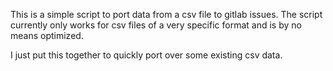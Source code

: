 This is a simple script to port data from a csv file to gitlab issues.
The script currently only works for csv files of a very specific format
and is by no means optimized.

I just put this together to quickly port over some existing csv data.
